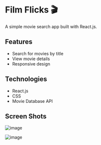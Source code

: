 # Film Flicks 🎬

A simple movie search app built with React.js.

## Features

- Search for movies by title
- View movie details 
- Responsive design

## Technologies

- React.js
- CSS
- Movie Database API

## Screen Shots

![image](https://github.com/user-attachments/assets/2274f1e0-ae70-4297-aa59-0d7f411a0a20)

![image](https://github.com/user-attachments/assets/66266296-499c-456c-808b-50bd3e322a26)



